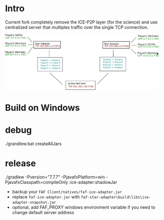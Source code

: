 # Intro

Current fork completely remove the ICE-P2P layer (for the science) and use centralized server that multiplex traffic over the single TCP connection.

![Img](diag.png)

# Build on Windows

  # debug
  ./grandlew.bat createAllJars
  # release
  ./gradlew -Pversion="7.7.7" -PjavafxPlatform=win -PjavafxClasspath=compileOnly :ice-adapter:shadowJar

- backup your `FAF Client/natives/faf-ice-adapter.jar`
- replace `faf-ice-adapter.jar` with `faf-star-adapter\build\libs\ice-adapter-snapshot.jar`
- optional, add FAF_PROXY windows environment variable if you need to change default server address
 
